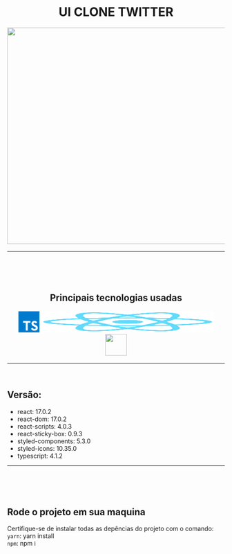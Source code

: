<h1 align="center">UI CLONE TWITTER </h1>
<div align="center"> 
   <img width="1000px" height="500px"  src="https://media-exp3.licdn.com/dms/image/C4D22AQES0AAYLZNK5Q/feedshare-shrink_800/0/1625620027621?e=1628726400&v=beta&t=VAPOVL8Mr6tNBq_aFKKZwwBn6UOStxz9cxjRZyIGYAQ"/>
</div>
<hr>
<br>
<br>
<br>

<h2 align="center">Principais tecnologias usadas</h2>
<div align="center">
 <img width="50px" height="50px" src="https://raw.githubusercontent.com/devicons/devicon/master/icons/typescript/typescript-plain.svg"/>
 <img width="400px" height="50px" src="https://raw.githubusercontent.com/devicons/devicon/master/icons/react/react-original.svg"/>
 <img width="50px" height="50px" src="https://miro.medium.com/max/652/1*N0XV3gco7Ed4brMoxwdjVg.png"/>
</div>
<hr>
<br>

## Versão:
 * react: 17.0.2
 * react-dom: 17.0.2
 * react-scripts: 4.0.3
 * react-sticky-box: 0.9.3
 * styled-components: 5.3.0
 * styled-icons: 10.35.0
 * typescript: 4.1.2
<hr>
<br>
<br>
<br>

## Rode o projeto em sua maquina

Certifique-se de instalar todas as depências do projeto com o comando: <br>
`yarn`: yarn install <br>
`npm`: npm i <br>

